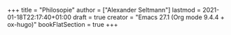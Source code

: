 +++
title = "Philosopie"
author = ["Alexander Seltmann"]
lastmod = 2021-01-18T22:17:40+01:00
draft = true
creator = "Emacs 27.1 (Org mode 9.4.4 + ox-hugo)"
bookFlatSection = true
+++
